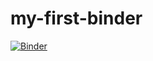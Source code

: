 # my-first-binder

[![Binder](https://mybinder.org/badge_logo.svg)](https://mybinder.org/v2/gh/nishchal17verma/my-first-binder/HEAD)
